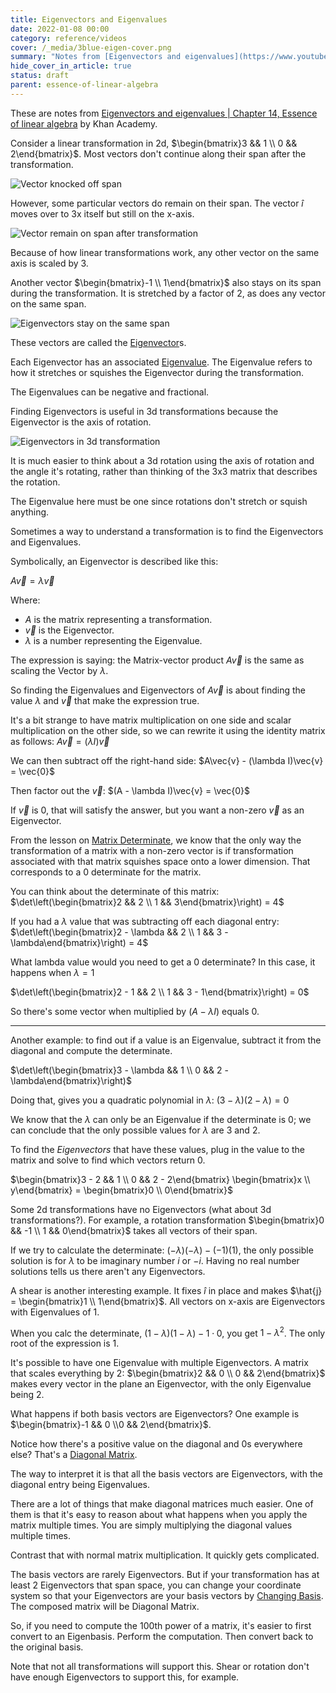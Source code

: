 ```yaml
---
title: Eigenvectors and Eigenvalues
date: 2022-01-08 00:00
category: reference/videos
cover: /_media/3blue-eigen-cover.png
summary: "Notes from [Eigenvectors and eigenvalues](https://www.youtube.com/watch?v=PFDu9oVAE-g) by Khan Academy."
hide_cover_in_article: true
status: draft
parent: essence-of-linear-algebra
---
```


These are notes from [Eigenvectors and eigenvalues | Chapter 14, Essence of linear algebra](https://www.youtube.com/watch?v=PFDu9oVAE-g) by Khan Academy.

Consider a linear transformation in 2d, $\begin{bmatrix}3 && 1 \\ 0 && 2\end{bmatrix}$. Most vectors don't continue along their span after the transformation.

![Vector knocked off span](/_media/3blue-vector-knocked.png)

However, some particular vectors do remain on their span. The vector $\hat{i}$ moves over to 3x itself but still on the x-axis.

![Vector remain on span after transformation](/_media/3blue-vector-remain-on-span.png)

Because of how linear transformations work, any other vector on the same axis is scaled by 3.

Another vector $\begin{bmatrix}-1 \\ 1\end{bmatrix}$ also stays on its span during the transformation. It is stretched by a factor of 2, as does any vector on the same span.

![Eigenvectors stay on the same span](/_media/3blue-eigenvectors.png)

These vectors are called the [Eigenvector](../../../permanent/eigenvector.md)s.

Each Eigenvector has an associated [Eigenvalue](../../../permanent/eigenvalue.md). The Eigenvalue refers to how it stretches or squishes the Eigenvector during the transformation.

The Eigenvalues can be negative and fractional.

Finding Eigenvectors is useful in 3d transformations because the Eigenvector is the axis of rotation.

![Eigenvectors in 3d transformation](/_media/3blue-eigenvectors-axis-of-rotation.png)

It is much easier to think about a 3d rotation using the axis of rotation and the angle it's rotating, rather than thinking of the 3x3 matrix that describes the rotation.

The Eigenvalue here must be one since rotations don't stretch or squish anything.

Sometimes a way to understand a transformation is to find the Eigenvectors and Eigenvalues.

Symbolically, an Eigenvector is described like this:

$A\vec{v} = \lambda\vec{v}$

Where:
* $A$ is the matrix representing a transformation.
* $\vec{v}$ is the Eigenvector.
* $\lambda$ is a number representing the Eigenvalue.

The expression is saying: the Matrix-vector product $A\vec{v}$ is the same as scaling the Vector by $\lambda$.

So finding the Eigenvalues and Eigenvectors of $A\vec{v}$ is about finding the value $\lambda$ and $\vec{v}$ that make the expression true.

It's a bit strange to have matrix multiplication on one side and scalar multiplication on the other side, so we can rewrite it using the identity matrix as follows: $A\vec{v} = \left(\lambda I\right)\vec{v}$

We can then subtract off the right-hand side: $A\vec{v} - (\lambda I)\vec{v} = \vec{0}$

Then factor out the $\vec{v}$: $(A - \lambda I)\vec{v} = \vec{0}$

If $\vec{v}$ is 0, that will satisfy the answer, but you want a non-zero $\vec{v}$ as an Eigenvector.

From the lesson on [Matrix Determinate](../../../permanent/matrix-determinate.md), we know that the only way the transformation of a matrix with a non-zero vector is if transformation associated with that matrix squishes space onto a lower dimension. That corresponds to a 0 determinate for the matrix.

You can think about the determinate of this matrix: $\det\left(\begin{bmatrix}2 && 2 \\ 1 && 3\end{bmatrix}\right) = 4$

If you had a $\lambda$ value that was subtracting off each diagonal entry: $\det\left(\begin{bmatrix}2 - \lambda && 2 \\ 1 && 3 - \lambda\end{bmatrix}\right) = 4$

What lambda value would you need to get a 0 determinate? In this case, it happens when $\lambda = 1$

$\det\left(\begin{bmatrix}2 - 1 && 2 \\ 1 && 3 - 1\end{bmatrix}\right) = 0$

 So there's some vector when multiplied by $(A - \lambda I)$ equals 0.

 ---

 Another example: to find out if a value is an Eigenvalue, subtract it from the diagonal and compute the determinate.

 $\det\left(\begin{bmatrix}3 - \lambda && 1 \\ 0 && 2 - \lambda\end{bmatrix}\right)$

 Doing that, gives you a quadratic polynomial in $\lambda$: $\left(3 - \lambda\right)\left(2 - \lambda\right) = 0$

 We know that the $\lambda$ can only be an Eigenvalue if the determinate is 0; we can conclude that the only possible values for $\lambda$ are 3 and 2.

 To find the *Eigenvectors* that have these values, plug in the value to the matrix and solve to find which vectors return 0.

 $\begin{bmatrix}3 - 2 && 1 \\ 0 && 2 - 2\end{bmatrix} \begin{bmatrix}x \\ y\end{bmatrix} = \begin{bmatrix}0 \\ 0\end{bmatrix}$

 Some 2d transformations have no Eigenvectors (what about 3d transformations?). For example, a rotation transformation $\begin{bmatrix}0 && -1 \\ 1 && 0\end{bmatrix}$ takes all vectors of their span.

 If we try to calculate the determinate: $(-\lambda)(-\lambda) - (-1)(1)$, the only possible solution is for $\lambda$ to be imaginary number $i$ or $-i$. Having no real number solutions tells us there aren't any Eigenvectors.

 A shear is another interesting example. It fixes $\hat{i}$ in place and makes $\hat{j} = \begin{bmatrix}1 \\ 1\end{bmatrix}$. All vectors on x-axis are Eigenvectors with Eigenvalues of 1.

 When you calc the determinate, $(1-\lambda)(1-\lambda) - 1 \cdot 0$, you get $1 - \lambda^2$. The only root of the expression is $1$.

 It's possible to have one Eigenvalue with multiple Eigenvectors. A matrix that scales everything by 2: $\begin{bmatrix}2 && 0 \\ 0 && 2\end{bmatrix}$ makes every vector in the plane an Eigenvector, with the only Eigenvalue being 2.

What happens if both basis vectors are Eigenvectors? One example is $\begin{bmatrix}-1 && 0 \\0 && 2\end{bmatrix}$.

 Notice how there's a positive value on the diagonal and 0s everywhere else? That's a [Diagonal Matrix](../../../permanent/diagonal-matrix.md).

 The way to interpret it is that all the basis vectors are Eigenvectors, with the diagonal entry being Eigenvalues.

 There are a lot of things that make diagonal matrices much easier. One of them is that it's easy to reason about what happens when you apply the matrix multiple times. You are simply multiplying the diagonal values multiple times.

 Contrast that with normal matrix multiplication. It quickly gets complicated.

 The basis vectors are rarely Eigenvectors. But if your transformation has at least 2 Eigenvectors that span space, you can change your coordinate system so that your Eigenvectors are your basis vectors by [Changing Basis](../../../permanent/changing-basis.md). The composed matrix will be Diagonal Matrix.

 So, if you need to compute the 100th power of a matrix, it's easier to first convert to an Eigenbasis. Perform the computation. Then convert back to the original basis.

 Note that not all transformations will support this. Shear or rotation don't have enough Eigenvectors to support this, for example.
